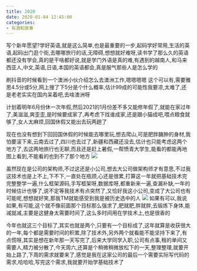 ```yaml
---
title: 2020
date: 2020-01-04 12:45:00
categories: 
- 有酒和故事
---
```

写个新年愿望?学好英语,就是这么简单,也是最重要的一步,起码学好常用,生活的英语,起码出门逛个街,去哪哪旅行的话,无障碍,想想就好难呀,读书学了那么久的英语都还没有学会,真的是干啥都好说,就是学门外语是真的难,有遇到的越南人,和马来西亚人,中文,英语,日语,本国的英语都会,真是服气那些人是怎么学的

刷抖音的时候看到一个澳洲小伙介绍怎么去澳洲工作,嗯嗯嗯嗯 这个可以有,需要雅思4.5分或5分,网上搜了下5分是个什么概率,估计99成的可能性我要凉,太难了,还是老老实实在国内呆着吧,去啥澳洲呀

计划着明年6月份休一次年假,然后2021的1月份差不多又能修年假了,就能在家过年了,美滋滋,爽歪歪,是时候要成家了,再考虑下找谁成家,还是跟小猫成吧,喂点粮食就够了,女人太麻烦,回国休假又能出去玩两趟了

现在也没有想到下回回国休假的时候能去哪里玩,想去爬山,可是肥胖臃肿的身材,我怕要滚下来,云南去过了,四川也去过了,新疆和西藏还没去,估计也只能考虑这两个地方了,去这两地旅行也无聊,而且还是赶上暑假,一帮愤青大学生,能看的都能再地图上看到,不能看的也到不了那个地方
![](https://blog-anthony.s3-ap-northeast-1.amazonaws.com/blog/copy_20201213152805.jpeg)

虽然现在是公司的架构师,不过这还是小公司,想去大公司做架构师才有意思,不过我这技术也是上不上,下不下,一直处在瓶颈,心还是很累,打算这一年就把基础技术完完整整学一遍,什么框架源码,手写框架呀,数据库呀,都重新来一遍,查漏补缺,一年的时候估计也够了,说不定等我技术有点突然了,又恰好我这小公司,变成了大公司也有可能呢,想想就好笑,那我TM就能感受到我是被历史选中的人
![](https://blog-anthony.s3-ap-northeast-1.amazonaws.com/blog/copy_20201213152817.jpeg)
如果有可以,我说如果,有可能,这个就不像前面那个目标那么强求了,肥就肥,胖就胖,去锻炼下身体,能减就减,主要是这健身太需要时间了,这么多时间用在学技术上,也是很香的

今年也就这三个目标了,其实也就是两个,只要有一个目标成了,这年就算是收获很大的一年,每个都是需要时间的积累,除了技术外,另外两个就看能不能坚持下来了,有点慌呀,其实是想在新年那一天写完了,后来大学同学入职,公司有点事,租的单间又需要人,精力被分散了,今天周六,还算是个稍微稍微放松下的一天,整理整理,就要开始上路了,下周的需求就要来了,感觉是我在这家公司的最后一个需要实际写代码的需求,哈哈哈,写完这个需求,我就要开始学基础技术了

